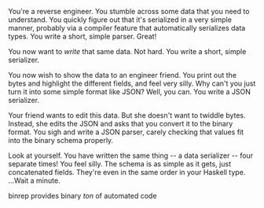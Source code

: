 You're a reverse engineer. You stumble across some data that you need to
understand. You quickly figure out that it's serialized in a very simple manner,
probably via a compiler feature that automatically serializes data types. You
write a short, simple parser. Great!

You now want to *write* that same data. Not hard. You write a short, simple
serializer.

You now wish to show the data to an engineer friend. You print out the bytes and
highlight the different fields, and feel very silly. Why can't you just turn it
into some simple format like JSON? Well, you can. You write a JSON serializer.

Your friend wants to edit this data. But she doesn't want to twiddle bytes.
Instead, she edits the JSON and asks that you convert it to the binary format.
You sigh and write a JSON parser, carely checking that values fit into the
binary schema properly.

Look at yourself. You have written the same thing -- a data serializer -- four
separate times! You feel silly. The schema is as simple as it gets, just
concatenated fields. They're even in the same order in your Haskell type.
...Wait a minute.

binrep provides binary *ton* of automated code
